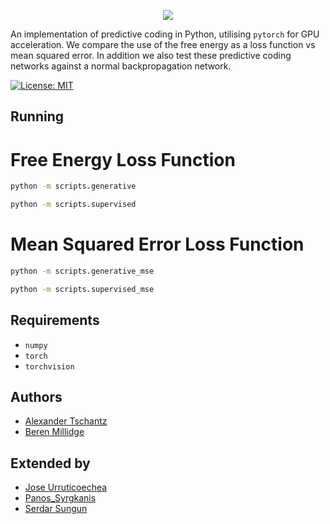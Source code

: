 
<p align='center'>
  <a href='https://github.com/alec-tschantz/pymdp'>
    <img src='.github/logo.png' />
  </a> 
</p>

An implementation of predictive coding in Python, utilising `pytorch` for GPU acceleration. We compare the use of the free energy as a loss function vs mean squared error. In addition we also test these predictive coding networks against a normal backpropagation network.



[![License: MIT](https://img.shields.io/badge/License-MIT-yellow.svg)](https://opensource.org/licenses/MIT) 

## Running

# Free Energy Loss Function

```bash
python -m scripts.generative
```

```bash
python -m scripts.supervised
```

# Mean Squared Error Loss Function

```bash
python -m scripts.generative_mse
```

```bash
python -m scripts.supervised_mse
```

## Requirements
- `numpy`
- `torch`
- `torchvision` 

## Authors
- [Alexander Tschantz](https://github.com/alec-tschantz) 
- [Beren Millidge](https://github.com/BerenMillidge)

## Extended by
- [Jose Urruticoechea](https://github.com/jurruti) 
- [Panos_Syrgkanis](https://github.com/psyrgkan)
- [Serdar Sungun](https://github.com/theSStranger)
